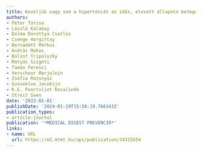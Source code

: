 ```yaml
---
title: Kezeljük vagy sem a hipertóniát az idős, elesett állapotú betegeknél?
authors:
- Péter Torzsa
- László Kalabay
- Dalma Dorottya Csatlós
- Csenge Hargittay
- Bernadett Márkus
- András Mohos
- Bálint Tripolszky
- Mátyás Szigeti
- Tamás Ferenci
- Verschoor Marjolein
- Zsófia Rozsnyai
- Gussekloo Jacobijn
- K.E. Poortvliet Rosalinde
- Streit Sven
date: '2023-01-01'
publishDate: '2024-01-29T15:58:19.766343Z'
publication_types:
- article-journal
publication: '*MEDICAL DIGEST PREVENCIÓ*'
links:
- name: URL
  url: https://m2.mtmt.hu/api/publication/34315654
---
```

